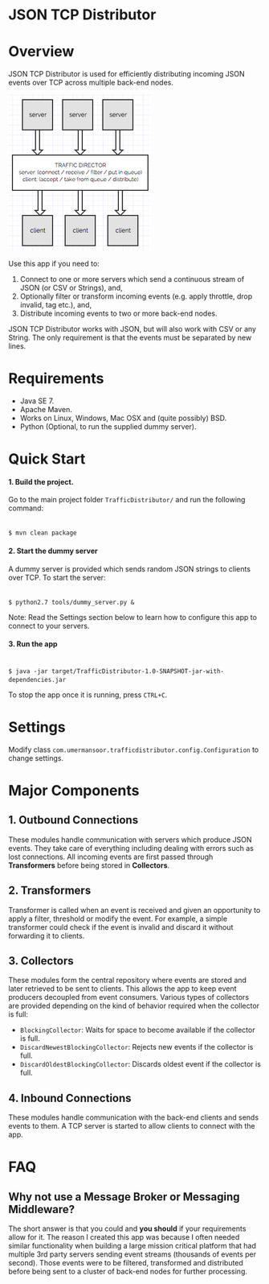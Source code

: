 # JSON TCP Distributor

Overview
========
JSON TCP Distributor is used for efficiently distributing incoming JSON events over TCP across multiple back-end 
nodes. 

![alt tag](docs/overall_idea.png)

Use this app if you need to:
 
1. Connect to one or more servers which send a continuous stream of JSON (or CSV or Strings), and,
2. Optionally filter or transform incoming events (e.g. apply throttle, drop invalid, tag etc.), and,
3. Distribute incoming events to two or more back-end nodes.
 
JSON TCP Distributor works with JSON, but will also work with CSV or any String. The only requirement is that the
events must be separated by new lines.

Requirements
============

* Java SE 7.
* Apache Maven.
* Works on Linux, Windows, Mac OSX and (quite possibly) BSD.
* Python (Optional, to run the supplied dummy server).

Quick Start
===========

#### 1. Build the project. 

Go to the main project folder `TrafficDistributor/` and run the following command:

<code>
$ mvn clean package
</code>

#### 2. Start the dummy server

A dummy server is provided which sends random JSON strings to clients over TCP. To start the server:

<code>
$ python2.7 tools/dummy_server.py &
</code>

Note: Read the Settings section below to learn how to configure this app to connect to your servers.

#### 3. Run the app

<code>
$ java -jar target/TrafficDistributor-1.0-SNAPSHOT-jar-with-dependencies.jar
</code>

To stop the app once it is running, press `CTRL+C`.

Settings
========

Modify class `com.umermansoor.trafficdistributor.config.Configuration` to change settings.

Major Components
================

## 1. Outbound Connections

These modules handle communication with servers which produce JSON events. They take care of everything including
dealing with errors such as lost connections. All incoming events are first passed through 
**Transformers** before being stored in **Collectors**.

## 2. Transformers

Transformer is called when an event is received and given an opportunity to apply a filter, threshold or
modify the event. For example, a simple transformer could check if the event is invalid and 
discard it without forwarding it to clients. 

## 3. Collectors

These modules form the central repository where events are stored and later retrieved to be sent to clients. This 
allows the app to keep event producers decoupled from event consumers. Various types of collectors are provided 
depending on the kind of behavior required when the collector is full:

* `BlockingCollector`: Waits for space to become available if the collector is full.
* `DiscardNewestBlockingCollector`: Rejects new events if the collector is full.
* `DiscardOldestBlockingCollector`: Discards oldest event if the collector is full.

## 4. Inbound Connections

These modules handle communication with the back-end clients and sends events to them. A TCP server is started
to allow clients to connect with the app.

FAQ
===

## Why not use a Message Broker or Messaging Middleware?

The short answer is that you could and **you should** if your requirements allow for it. The reason I created this app
was because I often needed similar functionality when building a large mission critical platform that had
multiple 3rd party servers sending event streams (thousands of events per second). 
Those events were to be filtered, transformed and distributed before being sent to a cluster of back-end nodes 
for further processing.
 





